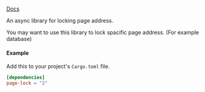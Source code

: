 [Docs](https://docs.rs/page-lock)

An async library for locking page address.

You may want to use this library to lock spacific page address. (For example database)

#### Example

Add this to your project's `Cargo.toml` file.

```toml
[dependencies]
page-lock = "2"
```